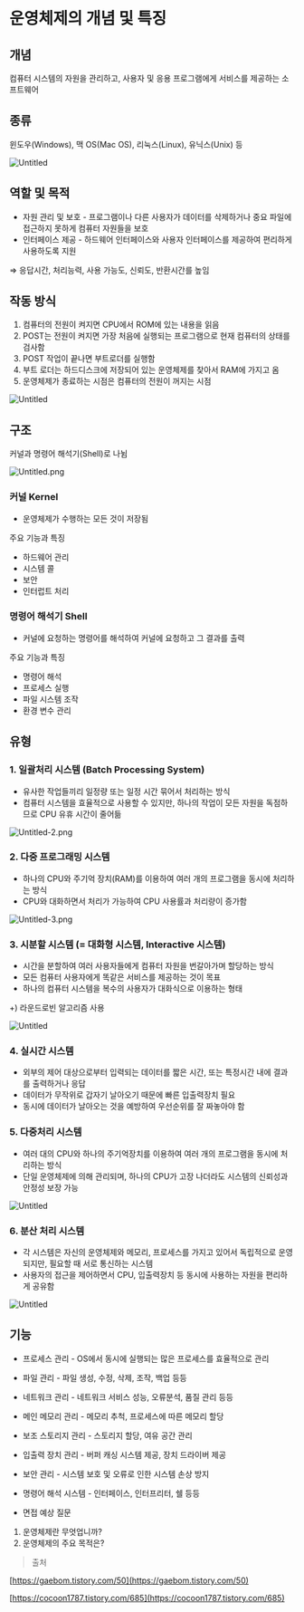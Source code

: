 # 운영체제의 개념 및 특징

## 개념

컴퓨터 시스템의 자원을 관리하고, 사용자 및 응용 프로그램에게 서비스를 제공하는 소프트웨어

## 종류

윈도우(Windows), 맥 OS(Mac OS), 리눅스(Linux), 유닉스(Unix) 등

![Untitled](%E1%84%8B%E1%85%AE%E1%86%AB%E1%84%8B%E1%85%A7%E1%86%BC%E1%84%8E%E1%85%A6%E1%84%8C%E1%85%A6%E1%84%8B%E1%85%B4%20%E1%84%80%E1%85%A2%E1%84%82%E1%85%A7%E1%86%B7%20%E1%84%86%E1%85%B5%E1%86%BE%20%E1%84%90%E1%85%B3%E1%86%A8%E1%84%8C%E1%85%B5%E1%86%BC%20ce4ad88edc1f4fd890340b467418f450/Untitled.png)

## 역할 및 목적

- 자원 관리 및 보호 - 프로그램이나 다른 사용자가 데이터를 삭제하거나 중요 파일에 접근하지 못하게 컴퓨터 자원들을 보호
- 인터페이스 제공 - 하드웨어 인터페이스와 사용자 인터페이스를 제공하여 편리하게 사용하도록 지원

⇒ 응답시간, 처리능력, 사용 가능도, 신뢰도, 반환시간를 높임

## 작동 방식

1. 컴퓨터의 전원이 켜지면 CPU에서 ROM에 있는 내용을 읽음
2. POST는 전원이 켜지면 가장 처음에 실행되는 프로그램으로 현재 컴퓨터의 상태를 검사함
3. POST 작업이 끝나면 부트로더를 실행함
4. 부트 로더는 하드디스크에 저장되어 있는 운영체제를 찾아서 RAM에 가지고 옴
5. 운영체제가 종료하는 시점은 컴퓨터의 전원이 꺼지는 시점

![Untitled](%E1%84%8B%E1%85%AE%E1%86%AB%E1%84%8B%E1%85%A7%E1%86%BC%E1%84%8E%E1%85%A6%E1%84%8C%E1%85%A6%E1%84%8B%E1%85%B4%20%E1%84%80%E1%85%A2%E1%84%82%E1%85%A7%E1%86%B7%20%E1%84%86%E1%85%B5%E1%86%BE%20%E1%84%90%E1%85%B3%E1%86%A8%E1%84%8C%E1%85%B5%E1%86%BC%20ce4ad88edc1f4fd890340b467418f450/Untitled%201.png)

## 구조

커널과 명령어 해석기(Shell)로 나뉨

![Untitled.png](%E1%84%8B%E1%85%AE%E1%86%AB%E1%84%8B%E1%85%A7%E1%86%BC%E1%84%8E%E1%85%A6%E1%84%8C%E1%85%A6%E1%84%8B%E1%85%B4%20%E1%84%80%E1%85%A2%E1%84%82%E1%85%A7%E1%86%B7%20%E1%84%86%E1%85%B5%E1%86%BE%20%E1%84%90%E1%85%B3%E1%86%A8%E1%84%8C%E1%85%B5%E1%86%BC%20ce4ad88edc1f4fd890340b467418f450/Untitled%202.png)

### 커널 Kernel

- 운영체제가 수행하는 모든 것이 저장됨

주요 기능과 특징

- 하드웨어 관리
- 시스템 콜
- 보안
- 인터럽트 처리

### 명령어 해석기 Shell

- 커널에 요청하는 명령어를 해석하여 커널에 요청하고 그 결과를 출력

주요 기능과 특징

- 명령어 해석
- 프로세스 실행
- 파일 시스템 조작
- 환경 변수 관리

## 유형

### 1. 일괄처리 시스템 (Batch Processing System)

- 유사한 작업들끼리 일정량 또는 일정 시간 묶어서 처리하는 방식
- 컴퓨터 시스템을 효율적으로 사용할 수 있지만, 하나의 작업이 모든 자원을 독점하므로 CPU 유휴 시간이 줄어듦

![Untitled-2.png](%E1%84%8B%E1%85%AE%E1%86%AB%E1%84%8B%E1%85%A7%E1%86%BC%E1%84%8E%E1%85%A6%E1%84%8C%E1%85%A6%E1%84%8B%E1%85%B4%20%E1%84%80%E1%85%A2%E1%84%82%E1%85%A7%E1%86%B7%20%E1%84%86%E1%85%B5%E1%86%BE%20%E1%84%90%E1%85%B3%E1%86%A8%E1%84%8C%E1%85%B5%E1%86%BC%20ce4ad88edc1f4fd890340b467418f450/Untitled-2.png)

### 2. 다중 프로그래밍 시스템

- 하나의 CPU와 주기억 장치(RAM)를 이용하여 여러 개의 프로그램을 동시에 처리하는 방식
- CPU와 대화하면서 처리가 가능하여 CPU 사용률과 처리량이 증가함

![Untitled-3.png](%E1%84%8B%E1%85%AE%E1%86%AB%E1%84%8B%E1%85%A7%E1%86%BC%E1%84%8E%E1%85%A6%E1%84%8C%E1%85%A6%E1%84%8B%E1%85%B4%20%E1%84%80%E1%85%A2%E1%84%82%E1%85%A7%E1%86%B7%20%E1%84%86%E1%85%B5%E1%86%BE%20%E1%84%90%E1%85%B3%E1%86%A8%E1%84%8C%E1%85%B5%E1%86%BC%20ce4ad88edc1f4fd890340b467418f450/Untitled-3.png)

### 3. 시분할 시스템 (= 대화형 시스템, Interactive 시스템)

- 시간을 분할하여 여러 사용자들에게 컴퓨터 자원을 번갈아가며 할당하는 방식
- 모든 컴퓨터 사용자에게 똑같은 서비스를 제공하는 것이 목표
- 하나의 컴퓨터 시스템을 복수의 사용자가 대화식으로 이용하는 형태

+) 라운드로빈 알고리즘 사용 

![Untitled](%E1%84%8B%E1%85%AE%E1%86%AB%E1%84%8B%E1%85%A7%E1%86%BC%E1%84%8E%E1%85%A6%E1%84%8C%E1%85%A6%E1%84%8B%E1%85%B4%20%E1%84%80%E1%85%A2%E1%84%82%E1%85%A7%E1%86%B7%20%E1%84%86%E1%85%B5%E1%86%BE%20%E1%84%90%E1%85%B3%E1%86%A8%E1%84%8C%E1%85%B5%E1%86%BC%20ce4ad88edc1f4fd890340b467418f450/Untitled%203.png)

### 4. 실시간 시스템

- 외부의 제어 대상으로부터 입력되는 데이터를 짧은 시간, 또는 특정시간 내에 결과를 출력하거나 응답
- 데이터가 무작위로 갑자기 날아오기 때문에 빠른 입출력장치 필요
- 동시에 데이터가 날아오는 것을 예방하여 우선순위를 잘 짜놓아야 함

### 5. 다중처리 시스템

- 여러 대의 CPU와 하나의 주기억장치를 이용하여 여러 개의 프로그램을 동시에 처리하는 방식
- 단일 운영체제에 의해 관리되며, 하나의 CPU가 고장 나더라도 시스템의 신뢰성과 안정성 보장 가능

![Untitled](%E1%84%8B%E1%85%AE%E1%86%AB%E1%84%8B%E1%85%A7%E1%86%BC%E1%84%8E%E1%85%A6%E1%84%8C%E1%85%A6%E1%84%8B%E1%85%B4%20%E1%84%80%E1%85%A2%E1%84%82%E1%85%A7%E1%86%B7%20%E1%84%86%E1%85%B5%E1%86%BE%20%E1%84%90%E1%85%B3%E1%86%A8%E1%84%8C%E1%85%B5%E1%86%BC%20ce4ad88edc1f4fd890340b467418f450/Untitled%204.png)

### 6. 분산 처리 시스템

- 각 시스템은 자신의 운영체제와 메모리, 프로세스를 가지고 있어서 독립적으로 운영되지만, 필요할 때 서로 통신하는 시스템
- 사용자의 접근을 제어하면서 CPU, 입출력장치 등 동시에 사용하는 자원을 편리하게 공유함

![Untitled](%E1%84%8B%E1%85%AE%E1%86%AB%E1%84%8B%E1%85%A7%E1%86%BC%E1%84%8E%E1%85%A6%E1%84%8C%E1%85%A6%E1%84%8B%E1%85%B4%20%E1%84%80%E1%85%A2%E1%84%82%E1%85%A7%E1%86%B7%20%E1%84%86%E1%85%B5%E1%86%BE%20%E1%84%90%E1%85%B3%E1%86%A8%E1%84%8C%E1%85%B5%E1%86%BC%20ce4ad88edc1f4fd890340b467418f450/Untitled%205.png)

## 기능

- 프로세스 관리 - OS에서 동시에 실행되는 많은 프로세스를 효율적으로 관리
- 파일 관리 - 파일 생성, 수정, 삭제, 조작, 백업 등등
- 네트워크 관리 - 네트워크 서비스 성능, 오류분석, 품질 관리 등등
- 메인 메모리 관리 - 메모리 추척, 프로세스에 따른 메모리 할당
- 보조 스토리지 관리 - 스토리지 할당, 여유 공간 관리
- 입출력 장치 관리 - 버퍼 캐싱 시스템 제공, 장치 드라이버 제공
- 보안 관리 - 시스템 보호 및 오류로 인한 시스템 손상 방지
- 명령어 해석 시스템 - 인터페이스, 인터프리터, 쉘 등등

- 면접 예상 질문
1. 운영체제란 무엇업니까?
2. 운영체제의 주요 목적은?

> 출처
> 

[https://gaebom.tistory.com/50](https://gaebom.tistory.com/50)

[https://cocoon1787.tistory.com/685](https://cocoon1787.tistory.com/685)